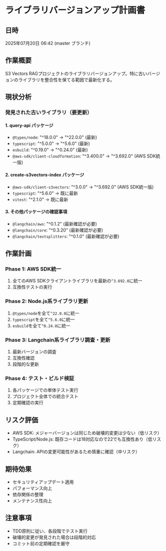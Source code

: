 # ライブラリバージョンアップ計画書

## 日時

2025年07月20日 06:42 (master ブランチ)

## 作業概要

S3 Vectors RAGプロジェクトのライブラリバージョンアップ。特に古いバージョンのライブラリを整合性を保てる範囲で最新化する。

## 現状分析

### 発見された古いライブラリ（要更新）

#### 1. query-api パッケージ

- `@types/node`: "^18.0.0" → "^22.0.0" (最新)
- `typescript`: "^5.0.0" → "^5.6.0" (最新)
- `esbuild`: "^0.19.0" → "^0.24.0" (最新)
- `@aws-sdk/client-cloudformation`: "^3.400.0" → "^3.692.0" (AWS SDK統一版)

#### 2. create-s3vectors-index パッケージ

- `@aws-sdk/client-s3vectors`: "^3.0.0" → "^3.692.0" (AWS SDK統一版)
- `typescript`: "^5.6.0" → 既に最新
- `vitest`: "^2.1.0" → 既に最新

#### 3. その他パッケージの確認事項

- `@langchain/aws`: "^0.1.2" (最新確認が必要)
- `@langchain/core`: "^0.3.20" (最新確認が必要)
- `@langchain/textsplitters`: "^0.1.0" (最新確認が必要)

## 作業計画

### Phase 1: AWS SDK統一

1. 全てのAWS SDKクライアントライブラリを最新の`^3.692.0`に統一
2. 互換性テストの実行

### Phase 2: Node.js系ライブラリ更新

1. `@types/node`を全て`^22.0.0`に統一
2. `typescript`を全て`^5.6.0`に統一
3. `esbuild`を全て`^0.24.0`に統一

### Phase 3: Langchain系ライブラリ調査・更新

1. 最新バージョンの調査
2. 互換性確認
3. 段階的な更新

### Phase 4: テスト・ビルド検証

1. 各パッケージでの単体テスト実行
2. プロジェクト全体での統合テスト
3. 定期確認の実行

## リスク評価

- AWS SDK: メジャーバージョンは同じため破壊的変更は少ない（低リスク）
- TypeScript/Node.js: 既存コードは18対応なので22でも互換性あり（低リスク）
- Langchain: APIの変更可能性があるため慎重に確認（中リスク）

## 期待効果

- セキュリティアップデート適用
- パフォーマンス向上
- 依存関係の整理
- メンテナンス性向上

## 注意事項

- TDD原則に従い、各段階でテスト実行
- 破壊的変更が発見された場合は段階的対応
- コミット前の定期確認を厳守
